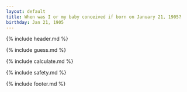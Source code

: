 ```yaml
---
layout: default
title: When was I or my baby conceived if born on January 21, 1905?
birthday: Jan 21, 1905
---
```


{% include header.md %}

{% include guess.md %}

{% include calculate.md %}

{% include safety.md %}

{% include footer.md %}



